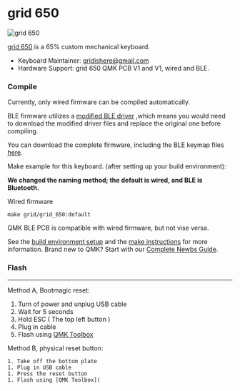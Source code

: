 # grid 650

![grid 650](https://i.imgur.com/RGKxNq5h.jpg)

[grid 650]( (https://www.gridishere.com/work/grid650)) is a 65% custom mechanical keyboard. 

- Keyboard Maintainer: gridishere@gmail.com
- Hardware Support: grid 650 QMK PCB V1 and V1, wired and BLE.



### Compile

Currently, only wired firmware can be compiled automatically.

BLE firmware utilizes a [modified BLE driver](https://drive.google.com/file/d/1IBksQkk_YI8ERxd1O2vNbvkEjU2pdw5E/view?usp=share_link) ,which means you would need to download the modified driver files and replace the original one before compiling.

You can download the complete firmware, including the BLE keymap files [here](https://drive.google.com/drive/folders/101Sm2Rx9HjLjoGbEyEmlQc4R0IJlqbrN?usp=share_link).



Make example for this keyboard. (after setting up your build environment):

**We changed the naming method; the default is wired, and BLE is Bluetooth.**

Wired firmware

```
make grid/grid_650:default
```



QMK BLE PCB is compatible with wired firmware, but not vise versa.



See the [build environment setup](https://docs.qmk.fm/#/getting_started_build_tools) and the [make instructions](https://docs.qmk.fm/#/getting_started_make_guide) for more information. Brand new to QMK? Start with our [Complete Newbs Guide](https://docs.qmk.fm/#/newbs).





### Flash

------

Method A, Bootmagic reset:

1. Turn of power and unplug USB cable
2. Wait for 5 seconds
3. Hold ESC ( The top left button )
4. Plug in cable
5. Flash using [QMK Toolbox](https://github.com/qmk/qmk_toolbox/releases)



Method B, physical reset button:

	1. Take off the bottom plate
	1. Plug in USB cable
	1. Press the reset button
	1. Flash using [QMK Toolbox](





